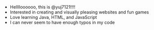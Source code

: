 - Helllloooooo, this is @yuj7121!!!!
- Interested in creating and visually pleasing websites and fun games
- Love learning Java, HTML, and JavaScript
- I can never seem to have enough typos in my code

